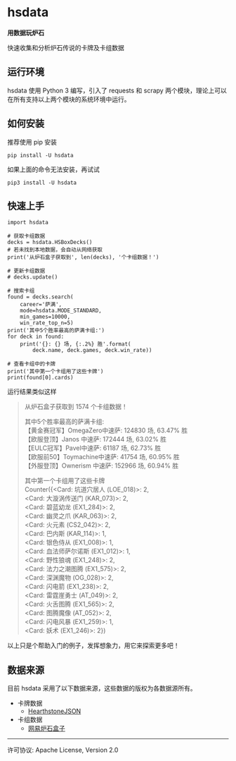# hsdata

**用数据玩炉石**

快速收集和分析炉石传说的卡牌及卡组数据

## 运行环境

hsdata 使用 Python 3 编写，引入了 requests 和 scrapy 两个模块，理论上可以在所有支持以上两个模块的系统环境中运行。

## 如何安装

推荐使用 pip 安装

    pip install -U hsdata

如果上面的命令无法安装，再试试

    pip3 install -U hsdata

## 快速上手

    import hsdata

    # 获取卡组数据
    decks = hsdata.HSBoxDecks()
    # 若未找到本地数据，会自动从网络获取
    print('从炉石盒子获取到', len(decks), '个卡组数据！')

    # 更新卡组数据
    # decks.update()

    # 搜索卡组
    found = decks.search(
        career='萨满',
        mode=hsdata.MODE_STANDARD,
        min_games=10000,
        win_rate_top_n=5)
    print('其中5个胜率最高的萨满卡组:')
    for deck in found:
        print('{}: {} 场, {:.2%} 胜'.format(
            deck.name, deck.games, deck.win_rate))

    # 查看卡组中的卡牌
    print('其中第一个卡组用了这些卡牌')
    print(found[0].cards)

运行结果类似这样

> 从炉石盒子获取到 1574 个卡组数据！  
>   
> 其中5个胜率最高的萨满卡组:  
> 【黄金赛冠军】OmegaZero中速萨: 124830 场, 63.47% 胜  
> 【欧服登顶】Janos 中速萨: 172444 场, 63.02% 胜  
> 【EULC冠军】Pavel中速萨: 61187 场, 62.73% 胜  
> 【欧服前50】Toymachine中速萨: 41754 场, 60.95% 胜  
> 【外服登顶】Ownerism 中速萨: 152966 场, 60.94% 胜  
>   
> 其中第一个卡组用了这些卡牌  
> Counter({\<Card: 坑道穴居人 (LOE_018)>: 2,  
> \<Card: 大漩涡传送门 (KAR_073)>: 2,  
> \<Card: 碧蓝幼龙 (EX1_284)>: 2,  
> \<Card: 幽灵之爪 (KAR_063)>: 2,  
> \<Card: 火元素 (CS2_042)>: 2,  
> \<Card: 巴内斯 (KAR_114)>: 1,  
> \<Card: 银色侍从 (EX1_008)>: 1,  
> \<Card: 血法师萨尔诺斯 (EX1_012)>: 1,  
> \<Card: 野性狼魂 (EX1_248)>: 2,  
> \<Card: 法力之潮图腾 (EX1_575)>: 2,  
> \<Card: 深渊魔物 (OG_028)>: 2,  
> \<Card: 闪电箭 (EX1_238)>: 2,  
> \<Card: 雷霆崖勇士 (AT_049)>: 2,  
> \<Card: 火舌图腾 (EX1_565)>: 2,  
> \<Card: 图腾魔像 (AT_052)>: 2,  
> \<Card: 闪电风暴 (EX1_259)>: 1,  
> \<Card: 妖术 (EX1_246)>: 2})  

以上只是个帮助入门的例子，发挥想象力，用它来探索更多吧！

## 数据来源

目前 hsdata 采用了以下数据来源，这些数据的版权为各数据源所有。

* 卡牌数据
    * [HearthstoneJSON](https://hearthstonejson.com/)
* 卡组数据
    * [网易炉石盒子](http://lushi.163.com/)

----

许可协议: Apache License, Version 2.0
